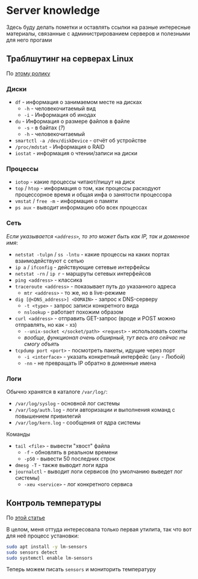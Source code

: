 # Server knowledge
Здесь буду делать пометки и оставлять ссылки на разные интересные материалы, связанные с администрированием серверов и полезными для него прогами

## Траблшутинг на серверах Linux
По [этому ролику](https://www.youtube.com/watch?v=9A3QtGMuqvw)

### Диски
- `df` - информация о занимаемом месте на дисках
  - `-h` - человекочитаемый вид
  - `-i` - Информация об инодах
- `du` - Информация о размере файлов в файле
  - `-s` - в байтах (*?*) 
  - `-h` - человекочитаемый
- `smartctl -a /dev/diskDevice` - отчёт об устройстве
- `/proc/mdstat` - Информация о RAID
- `iostat` - информация о чтении/записи на диски

### Процессы
- `iotop` - какие процессы читают/пишут на диск
- `top` / `htop` - информация о том, как процессы расходуют процессорное время и общая инфа о занятости процессора
- `vmstat` / `free -m` - информация о памяти
- `ps aux` - выводит информацию обо всех процессах

### Сеть
*Если указывается `<address>`, то это может быть как IP, так и доменное имя*:
- `netstat -tulpn` / `ss -lntu` - какие процессы на каких портах взаимодействуют с сетью
- `ip a` / `ifconfig` - действующие сетевые интерфейсы
- `netstat -rn` / `ip r` - маршруты сетевых интерфейсов
- `ping <address>` - классика
- `traceroute <address>` - показывает путь до указанного адреса
  - `mtr <address>` - то же, но в live-режиме
- `dig [@<DNS_address>] <DOMAIN>` - запрос к DNS-серверу
  - `-t <type>` - запрос записи конкретного вида
  - `nslookup` - работает похожим образом
- `curl <address>` - отправить GET-запрос (вроде и POST можно отправлять, но как - хз)
  - `--unix-socket </socket/path> <request>` - использовать сокеты
  - *вообще, функционал очень обширный, тут весь его сейчас не смогу объять*
- `tcpdump port <port>` - посмотреть пакеты, идущие через порт
  - `-i <interface>` - указать конкретный интерфейс (`any` - Любой)
  - `-nn` - не превращать IP обратно в доменные имена

### Логи
Обычно хранятся в каталоге `/var/log/`:
- `/var/log/syslog` - основной лог системы
- `/var/log/auth.log` - логи авторизации и выполнения команд с повышением привилегий
- `/var/log/kern.log` - сообщения от ядра системы

Команды
- `tail <file>` - вывести "хвост" файла
  - `-f` - обновлять в реальном времени
  - `-p50` - вывести 50 последних строк
- `dmesg -T` - также выводит логи ядра
- `journalctl` - выводит логи сервисов (по умолчанию выведет лог системы)
  - `-xeu <service>` - лог конкретного сервиса

## Контроль температуры
По [этой статье](https://losst.pro/izmerenie-temperatury-v-linux#chto-my-budem-ispolzovat)

В целом, меня оттуда интересовала только первая утилита, так что вот для неё процесс установки:
```sh
sudo apt install -y lm-sensors
sudo sensors detect
sudo systemctl enable lm-sensors
```
Теперь можем писать `sensors` и мониторить температуру